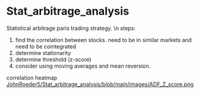 # Stat_arbitrage_analysis

 Statistical arbitrage paris trading strategy. \n
 steps:
  1. find the correlation between stocks. need to be in similar markets and need to be cointegrated
  2. determine stationarity
  3. determine threshold (z-score)
  4. consider using moving averages and mean reversion.

  correlation heatmap
  [JohnRoeder5/Stat_arbitrage_analysis/blob/main/images/ADF_Z_score.png](https://github.com/JohnRoeder5/Stat_arbitrage_analysis/blob/main/images/correlation_heatmap.png)
